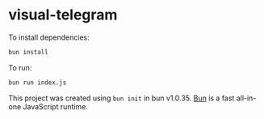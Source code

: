 # visual-telegram

To install dependencies:

```bash
bun install
```

To run:

```bash
bun run index.js
```

This project was created using `bun init` in bun v1.0.35. [Bun](https://bun.sh) is a fast all-in-one JavaScript runtime.
